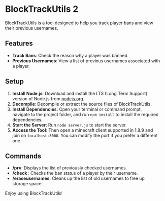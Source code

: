 
# BlockTrackUtils 2

BlockTrackUtils is a tool designed to help you track player bans and view their previous usernames.

## Features

- **Track Bans**: Check the reason why a player was banned.
- **Previous Usernames**: View a list of previous usernames associated with a player.

## Setup

1. **Install Node.js**: Download and install the LTS (Long Term Support) version of Node.js from [nodejs.org](https://nodejs.org/).
2. **Decompile**: Decompile or extract the source files of BlockTrackUtils.
3. **Install Dependencies**: Open your terminal or command prompt, navigate to the project folder, and run `npm install` to install the required dependencies.
4. **Start the Server**: Run `node server.js` to start the server.
5. **Access the Tool**: Then open a minecraft client supported in 1.8.9 and join on `localhost:3000`. You can modify the port if you prefer a different one.

## Commands

- **/prv**: Displays the list of previously checked usernames.
- **/check <PlayerUsername>**: Checks the ban status of a player by their username.
- **/eraseusernames**: Cleans up the list of old usernames to free up storage space.

Enjoy using BlockTrackUtils!

